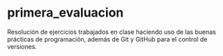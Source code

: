 # primera_evaluacion
Resolución de ejercicios trabajados en clase haciendo uso de las buenas prácticas de programación, además de Git y GitHub para el control de versiones.
